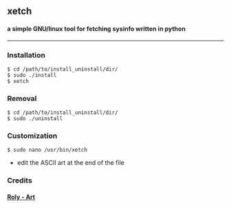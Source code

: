 ## xetch
#### a simple GNU/linux tool for fetching sysinfo written in python
***
### Installation
```
$ cd /path/to/install_uninstall/dir/
$ sudo ./install
$ xetch
```

### Removal
```
$ cd /path/to/install_uninstall/dir/
$ sudo ./uninstall
```

### Customization
```
$ sudo nano /usr/bin/xetch
```
- edit the ASCII art at the end of the file


### Credits
#### [Roly - Art](https://roly.neocities.org/)